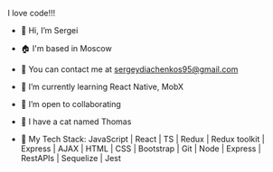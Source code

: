 I love code!!!

- 👋 Hi, I’m Sergei
- 🏠 I'm based in Moscow
- 📩 You can contact me at sergeydiachenkos95@gmail.com
- 🧠 I’m currently learning React Native, MobX
- 🤝 I’m open to collaborating
- 🐹 I have a cat named Thomas
  
- 🚀 My Tech Stack: JavaScript | React | TS | Redux | Redux toolkit | Express | AJAX | HTML | CSS | Bootstrap | Git | Node | Express | RestAPIs | Sequelize | Jest

<!---
Flodger1/Flodger1 is a ✨ special ✨ repository because its `README.md` (this file) appears on your GitHub profile.
You can click the Preview link to take a look at your changes.
--->
